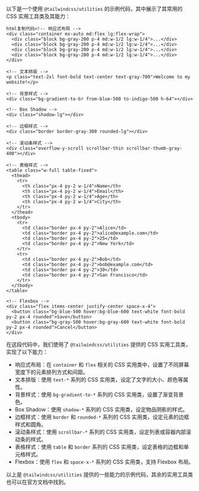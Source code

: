 以下是一个使用 `@tailwindcss/utilities` 的示例代码，其中展示了其常用的 CSS 实用工具类及其能力：

```
html复制代码<!-- 响应式布局 -->
<div class="container mx-auto md:flex lg:flex-wrap">
  <div class="block bg-gray-200 p-4 md:w-1/2 lg:w-1/4">...</div>
  <div class="block bg-gray-200 p-4 md:w-1/2 lg:w-1/4">...</div>
  <div class="block bg-gray-200 p-4 md:w-1/2 lg:w-1/4">...</div>
  <div class="block bg-gray-200 p-4 md:w-1/2 lg:w-1/4">...</div>
</div>

<!-- 文本排版 -->
<p class="text-2xl font-bold text-center text-gray-700">Welcome to my website!</p>

<!-- 背景样式 -->
<div class="bg-gradient-to-br from-blue-500 to-indigo-500 h-64"></div>

<!-- Box Shadow -->
<div class="shadow-lg"></div>

<!-- 边框样式 -->
<div class="border border-gray-300 rounded-lg"></div>

<!-- 滚动条样式 -->
<div class="overflow-y-scroll scrollbar-thin scrollbar-thumb-gray-400"></div>

<!-- 表格样式 -->
<table class="w-full table-fixed">
  <thead>
    <tr>
      <th class="px-4 py-2 w-1/4">Name</th>
      <th class="px-4 py-2 w-1/4">Email</th>
      <th class="px-4 py-2 w-1/4">Age</th>
      <th class="px-4 py-2 w-1/4">City</th>
    </tr>
  </thead>
  <tbody>
    <tr>
      <td class="border px-4 py-2">Alice</td>
      <td class="border px-4 py-2">alice@example.com</td>
      <td class="border px-4 py-2">25</td>
      <td class="border px-4 py-2">New York</td>
    </tr>
    <tr>
      <td class="border px-4 py-2">Bob</td>
      <td class="border px-4 py-2">bob@example.com</td>
      <td class="border px-4 py-2">30</td>
      <td class="border px-4 py-2">San Francisco</td>
    </tr>
  </tbody>
</table>

<!-- Flexbox -->
<div class="flex items-center justify-center space-x-4">
  <button class="bg-blue-500 hover:bg-blue-600 text-white font-bold py-2 px-4 rounded">Save</button>
  <button class="bg-gray-500 hover:bg-gray-600 text-white font-bold py-2 px-4 rounded">Cancel</button>
</div>

```

在这段代码中，我们使用了 `@tailwindcss/utilities` 提供的 CSS 实用工具类，实现了以下能力：

-   响应式布局：在 `container` 和 `flex` 相关的 CSS 实用类中，设置了不同屏幕宽度下的元素排列方式和间距。
-   文本排版：使用 `text-*` 系列的 CSS 实用类，设定了文字的大小、颜色等属性。
-   背景样式：使用 `bg-gradient-to-*` 系列的 CSS 实用类，设置了渐变背景色。
-   Box Shadow：使用 `shadow-*` 系列的 CSS 实用类，设定物品阴影的样式。
-   边框样式：使用 `border` 和 `rounded-*` 系列的 CSS 实用类，设定元素的边框样式和圆角。
-   滚动条样式：使用 `scrollbar-*` 系列的 CSS 实用类，设定列表或容器内部滚动条的样式。
-   表格样式：使用 `table` 和 `border` 系列的 CSS 实用类，设定表格的边框和单元格样式。
-   Flexbox：使用 `flex` 和 `space-x-*` 系列的 CSS 实用类，支持 Flexbox 布局。

以上是 `@tailwindcss/utilities` 提供的一些能力的示例代码，其余的实用工具类也可以在官方文档中找到。